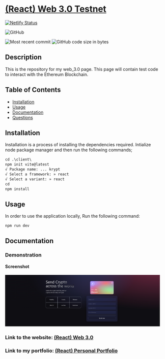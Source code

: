 # [(React) Web 3.0 Testnet](https://github.com/cmrnfaith/web_3.0)

[![Netlify Status](https://api.netlify.com/api/v1/badges/1d7cfefb-442c-4a7b-ab3f-a5f3d39d3f57/deploy-status)](https://app.netlify.com/sites/cocky-galileo-be721b/deploys)

![GitHub](https://img.shields.io/github/license/cmrnfaith/web_3.0?style=plastic)

![Most recent commit](https://img.shields.io/github/last-commit/cmrnfaith/web_3.0)
![GitHub code size in bytes](https://img.shields.io/github/languages/code-size/cmrnfaith/web_3.0)

## Description

This is the repository for my web_3.0 page. This page will contain test code to interact with the Ethereum Blockchain.

## Table of Contents

- [Installation](#Installation)
- [Usage](#Usage)
- [Documentation](#Documentation)
- [Questions](#Questions)

## Installation

Installation is a process of installing the dependencies required.
Intialize node package manager and then run the following commands;

```script
cd .\client\
npm init vite@latest
√ Package name: ... krypt
√ Select a framework: » react
√ Select a variant: » react
cd
npm install
```

## Usage

In order to use the application locally, Run the following command:

```script
npm run dev
```

## Documentation

### Demonstration

#### Screenshot

![Screenshot of the Application](docs/homepage.png?raw=true "Screenshot of the Application")

### Link to the website: [(React) Web 3.0](https://cmrnfaith.github.io/web_3.0/)

### Link to my portfolio: [(React) Personal Portfolio](https://cmrnfaith.github.io/portfolio/)
